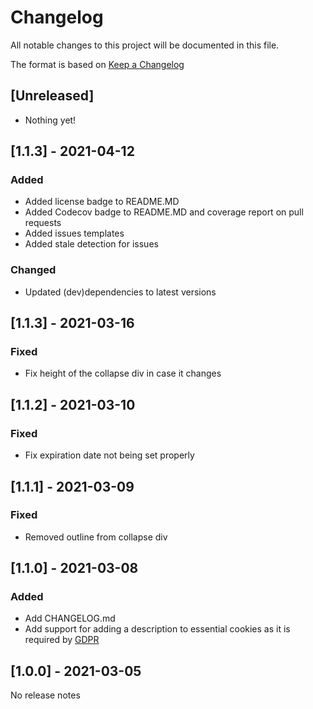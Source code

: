 # Changelog

All notable changes to this project will be documented in this file.

The format is based on [Keep a Changelog](https://keepachangelog.com/en/1.0.0/)

## [Unreleased]

- Nothing yet!

## [1.1.3] - 2021-04-12

### Added

- Added license badge to README.MD
- Added Codecov badge to README.MD and coverage report on pull requests
- Added issues templates
- Added stale detection for issues

### Changed

- Updated (dev)dependencies to latest versions

## [1.1.3] - 2021-03-16

### Fixed

- Fix height of the collapse div in case it changes

## [1.1.2] - 2021-03-10

### Fixed

- Fix expiration date not being set properly

## [1.1.1] - 2021-03-09

### Fixed

- Removed outline from collapse div

## [1.1.0] - 2021-03-08

### Added

- Add CHANGELOG.md
- Add support for adding a description to essential cookies as it is required by [GDPR](https://gdpr.eu/cookies/)

## [1.0.0] - 2021-03-05

No release notes
